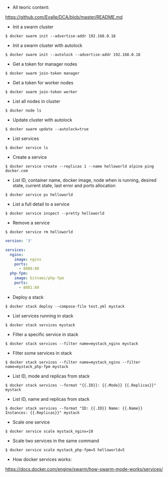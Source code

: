 * All teoric content:

https://github.com/Evalle/DCA/blob/master/README.md

* Init a swarm cluster

```$ docker swarm init --advertise-addr 192.168.0.18```

* Init a swarm cluster with autolock

```$ docker swarm init --autolock --advertise-addr 192.168.0.18```

* Get a token for manager nodes

```$ docker swarm join-token manager```

* Get a token for worker nodes

```$ docker swarm join-token worker```

* List all nodes in cluster

```$ docker node ls```

* Update cluster with autolock

```$ docker swarm update --autolock=true```

* List services

```$ docker service ls```

* Create a service

```$ docker service create --replicas 1 --name helloworld alpine ping docker.com```

* List ID, container name, docker image, node when is running, desired state, current state, last error and ports allocation

```$ docker service ps helloworld```

* List a full detail to a service

```$ docker service inspect --pretty helloworld```

* Remove a service

```$ docker service rm helloworld```

```test.yml
version: '3'

services:
  nginx:
    image: nginx
    ports:
      - 8080:80
  php-fpm:
    image: bitnami/php-fpm
    ports:
      - 8081:80
```
* Deploy a stack

```$ docker stack deploy --compose-file test.yml mystack```

* List services running in stack

```$ docker stack services mystack```

* Filter a specific service in stack

```$ docker stack services --filter name=mystack_nginx mystack```

* Filter some services in stack

```$ docker stack services --filter name=mystack_nginx --filter name=mystack_php-fpm mystack```

* List ID, mode and replicas from stack

```$ docker stack services --format "{{.ID}}: {{.Mode}} {{.Replicas}}" mystack```

* List ID, name and replicas from stack

```$ docker stack services --format "ID: {{.ID}} Name: {{.Name}} Instances: {{.Replicas}}" mystack```

* Scale one service 

```$ docker service scale mystack_nginx=10```

* Scale two services in the same command 

```$ docker service scale mystack_php-fpm=5 helloworld=5```


* How docker services works:

https://docs.docker.com/engine/swarm/how-swarm-mode-works/services/
